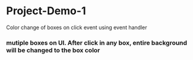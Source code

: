 # Project-Demo-1
Color change of boxes on click event using event handler

### mutiple boxes on UI. After click in any box, entire background will be changed to the box color
